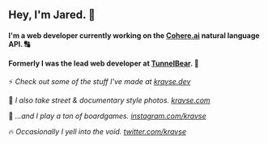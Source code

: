 ## Hey, I'm Jared. 👋 

#### I'm a web developer currently working on the [Cohere.ai](https://cohere.ai) natural language API. 🔠

#### Formerly I was the lead web developer at [TunnelBear](https://tunnelbear.com).  🐻 

⚡ _Check out some of the stuff I've made at [kravse.dev](https://www.kravse.dev)_

📸 _I also take street & documentary style photos. [kravse.com](https://www.kravse.com)_

🎲 _...and I play a ton of boardgames. [instagram.com/kravse](https://www.instagram.com/kravse)_

🔥 _Occasionally I yell into the void. [twitter.com/kravse](https://www.twitter.com/kravse)_ 
